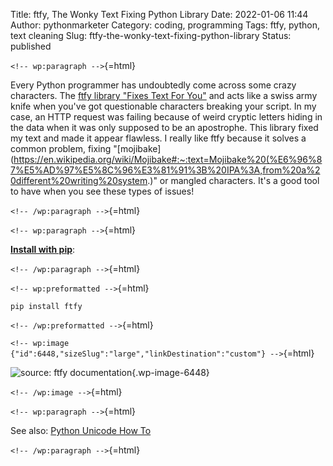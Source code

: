 Title: ftfy, The Wonky Text Fixing Python Library
Date: 2022-01-06 11:44
Author: pythonmarketer
Category: coding, programming
Tags: ftfy, python, text cleaning
Slug: ftfy-the-wonky-text-fixing-python-library
Status: published

`<!-- wp:paragraph -->`{=html}

Every Python programmer has undoubtedly come across some crazy characters. The [ftfy library "Fixes Text For You"](https://ftfy.readthedocs.io/en/latest/) and acts like a swiss army knife when you've got questionable characters breaking your script. In my case, an HTTP request was failing because of weird cryptic letters hiding in the data when it was only supposed to be an apostrophe. This library fixed my text and made it appear flawless. I really like ftfy because it solves a common problem, fixing "[mojibake](https://en.wikipedia.org/wiki/Mojibake#:~:text=Mojibake%20(%E6%96%87%E5%AD%97%E5%8C%96%E3%81%91%3B%20IPA%3A,from%20a%20different%20writing%20system.)" or mangled characters. It's a good tool to have when you see these types of issues!

`<!-- /wp:paragraph -->`{=html}

`<!-- wp:paragraph -->`{=html}

[**Install with pip**](https://pypi.org/project/ftfy/):

`<!-- /wp:paragraph -->`{=html}

`<!-- wp:preformatted -->`{=html}

``` wp-block-preformatted
pip install ftfy
```

`<!-- /wp:preformatted -->`{=html}

`<!-- wp:image {"id":6448,"sizeSlug":"large","linkDestination":"custom"} -->`{=html}

![source: [ftfy documentation](https://ftfy.readthedocs.io/en/latest/avoid.html)](https://pythonmarketer.files.wordpress.com/2022/01/ftfy-example-1.png?w=819){.wp-image-6448}

`<!-- /wp:image -->`{=html}

`<!-- wp:paragraph -->`{=html}

See also: [Python Unicode How To](https://docs.python.org/3/howto/unicode.html)

`<!-- /wp:paragraph -->`{=html}
